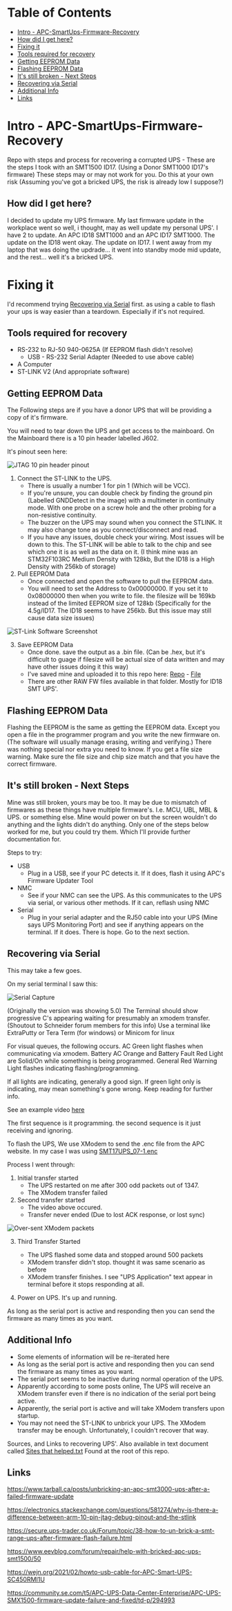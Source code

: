 # Table of Contents

- [Intro - APC-SmartUps-Firmware-Recovery](#Intro)
- [How did I get here?](#How)
- [Fixing it](#Fix)
- [Tools required for recovery](#Tools)
- [Getting EEPROM Data](#Get-EEPROM)
- [Flashing EEPROM Data](#Put-EEPROM)
- [It's still broken - Next Steps](#Not-Fixed)
- [Recovering via Serial](#Serial-Recovery)
- [Additional Info](#Additional)
- [Links](#Links)

#

<a name="Intro"/></a>
# Intro - APC-SmartUps-Firmware-Recovery
Repo with steps and process for recovering a corrupted UPS - These are the steps I took with an SMT1500 ID17. (Using a Donor SMT1000 ID17's firmware)
These steps may or may not work for you. Do this at your own risk (Assuming you've got a bricked UPS, the risk is already low I suppose?)

<a name="How"/></a>
## How did I get here?
I decided to update my UPS firmware. My last firmware update in the workplace went so well, i thought, may as well update my personal UPS'.
I have 2 to update. An APC ID18 SMT1000 and an APC ID17 SMT1000. The update on the ID18 went okay. The update on ID17. I went away from my laptop that was doing the updrade... it went into standby mode mid update, and the rest... well it's a bricked UPS.

<a name="Fix"/></a>
# Fixing it

I'd recommend trying [Recovering via Serial](#Serial-Recovery) first. as using a cable to flash your ups is way easier than a teardown. Especially if it's not required.

<a name="Tools"/></a>
## Tools required for recovery
- RS-232 to RJ-50 940-0625A (If EEPROM flash didn't resolve)
  - USB - RS-232 Serial Adapter (Needed to use above cable)
- A Computer
- ST-LINK V2 (And appropriate software)

<a name="Get-EEPROM"/></a>
## Getting EEPROM Data

The Following steps are if you have a donor UPS that will be providing a copy of it's firmware.

You will need to tear down the UPS and get access to the mainboard.
On the Mainboard there is a 10 pin header labelled J602.

It's pinout seen here:

![JTAG 10 pin header pinout](../main/Pictures/JTAG%20pinout.png?raw=true)

1. Connect the ST-LINK to the UPS.
   - There is usually a number 1 for pin 1 (Which will be VCC).
   - If you're unsure, you can double check by finding the ground pin (Labelled GNDDetect in the image) with a multimeter in continuity mode. With one probe on a screw hole and the other probing for a non-resistive continuity.
   - The buzzer on the UPS may sound when you connect the STLINK. It may also change tone as you connect/disconnect and read.
   - If you have any issues, double check your wiring. Most issues will be down to this. The ST-LINK will be able to talk to the chip and see which one it is as well as the data on it. (I think mine was an STM32F103RC Medium Density with 128kb, But the ID18 is a High Density with 256kb of storage)
2. Pull EEPROM Data
   - Once connected and open the software to pull the EEPROM data.
   - You will need to set the Address to 0x00000000. If you set it to 0x08000000 then when you write to file. the filesize will be 169kb instead of the limited EEPROM size of 128kb (Specifically for the 4.5g/ID17. The ID18 seems to have 256kb. But this issue may still cause data size issues)

  ![ST-Link Software Screenshot](../main/Pictures/st-link.PNG?raw=true)
    
3. Save EEPROM Data
   - Once done. save the output as a .bin file. (Can be .hex, but it's difficult to guage if filesize will be actual size of data written and may have other issues doing it this way)
   - I've saved mine and uploaded it to this repo here: [Repo](../main/RAW%20Binary%20FW) - [File](../main/RAW%20Binary%20FW/ID17%20FW5.0.bin)
   - There are other RAW FW files available in that folder. Mostly for ID18 SMT UPS'.

<a name="Put-EEPROM"/></a>
## Flashing EEPROM Data
Flashing the EEPROM is the same as getting the EEPROM data. Except you open a file in the programmer program and you write the new firmware on. (The software will usually manage erasing, writing and verifying.)
There was nothing special nor extra you need to know. If you get a file size warning. Make sure the file size and chip size match and that you have the correct firmware.

<a name="Not-Fixed"/></a>
## It's still broken - Next Steps
Mine was still broken, yours may be too. It may be due to mismatch of firmwares as these things have multiple firmware's. I.e. MCU, UBL, MBL & UPS. or something else.
Mine would power on but the screen wouldn't do anything and the lights didn't do anything.
Only one of the steps below worked for me, but you could try them. Which I'll provide further documentation for.

Steps to try:
- USB
  - Plug in a USB, see if your PC detects it. If it does, flash it using APC's Firmware Updater Tool
- NMC
  - See if your NMC can see the UPS. As this communicates to the UPS via serial, or various other methods. If it can, reflash using NMC
- Serial
  - Plug in your serial adapter and the RJ50 cable into your UPS (Mine says UPS Monitoring Port) and see if anything appears on the terminal. If it does. There is hope. Go to the next section.

<a name="Serial-Recovery"/></a>
## Recovering via Serial
This may take a few goes.

On my serial terminal I saw this:

![Serial Capture](../main/Pictures/SerialSS7.2-No-App-in-Mem.png?raw=true)

(Originally the version was showing 5.0)
The Terminal should show progressive C's appearing waiting for presumably an xmodem transfer. (Shoutout to Schneider forum members for this info)
Use a terminal like ExtraPutty or Tera Term (for windows) or Minicom for linux

For visual queues, the following occurs.
AC Green light flashes when communicating via xmodem.
Battery AC Orange and Battery Fault Red Light are Solid/On while something is being programmed.
General Red Warning Light flashes indicating flashing/programming.

If all lights are indicating, generally a good sign.
If green light only is indicating, may mean something's gone wrong. Keep reading for further info.

See an example video [here](../main/Videos/VID-20250831-WA0001.mp4?raw=true)

The first sequence is it programming. the second sequence is it just receiving and ignoring.

To flash the UPS, We use XModem to send the .enc file from the APC website. In my case I was using [SMT17UPS_07-1.enc](../main/APC%20provided%20FW%20and%20Release%20Notes/SMT17UPS_07-1.enc)

Process I went through:
1. Initial transfer started
   - The UPS restarted on me after 300 odd packets out of 1347.
   - The XModem transfer failed
2. Second transfer started
   - The video above occured.
   - Transfer never ended (Due to lost ACK response, or lost sync)

![Over-sent XModem packets](../main/Pictures/Over-Send.png?raw=true)

3. Third Transfer Started
   - The UPS flashed some data and stopped around 500 packets
   - XModem transfer didn't stop. thought it was same scenario as before
   - XModem transfer finishes. I see "UPS Application" text appear in terminal before it stops responding at all.
  
4. Power on UPS. It's up and running.

As long as the serial port is active and responding then you can send the firmware as many times as you want.

<a name="Additional"/></a>
## Additional Info

- Some elements of information will be re-iterated here
- As long as the serial port is active and responding then you can send the firmware as many times as you want.
- The serial port seems to be inactive during normal operation of the UPS.
- Apparently according to some posts online, The UPS will receive an XModem transfer even if there is no indication of the serial port being active.
- Apparently, the serial port is active and will take XModem transfers upon startup.
- You may not need the ST-LINK to unbrick your UPS. The XModem transfer may be enough. Unfortunately, I couldn't recover that way.

Sources, and Links to recovering UPS'. Also available in text document called [Sites that helped.txt](../main/Sites%20that%20helped.txt) Found at the root of this repo.

<a name="Links"/></a>
## Links

https://www.tarball.ca/posts/unbricking-an-apc-smt3000-ups-after-a-failed-firmware-update

https://electronics.stackexchange.com/questions/581274/why-is-there-a-difference-between-arm-10-pin-jtag-debug-pinout-and-the-stlink

https://secure.ups-trader.co.uk/Forum/topic/38-how-to-un-brick-a-smt-range-ups-after-firmware-flash-failure.html

https://www.eevblog.com/forum/repair/help-with-bricked-apc-ups-smt1500/50

https://wejn.org/2021/02/howto-usb-cable-for-APC-Smart-UPS-SC450RMI1U

https://community.se.com/t5/APC-UPS-Data-Center-Enterprise/APC-UPS-SMX1500-firmware-update-failure-and-fixed/td-p/294993


